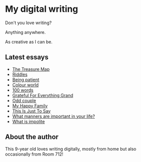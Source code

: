 # My digital writing

Don't you love writing?

Anything anywhere.

As creative as I can be.

## Latest essays

* [The Treasure Map](articles/20210926-treasure-map)
* [Riddles](articles/20210926-riddles)
* [Being patient](articles/20210927-being-patient)
* [Colour world](articles/20210927-colour-world)
* [100 words](articles/20210927-100-words)
* [Grateful For Everything Grand](articles/20210927-grateful-for-everything-grand)
* [Odd couple](articles/20210927-odd-couple)
* [My Happy Family](articles/20210927-my-happy-family)
* [This Is Just To Say](articles/20210927-just-to-say)
* [What manners are important in your life?](articles/20210927-what-manners-are-important-in-your-life)
* [What is impolite](articles/20210927-what-is-impolite)
## About the author

This 9-year old loves writing digitally, mostly from home
but also occasionally from Room 712!
 